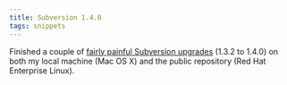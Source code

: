 ```yaml
---
title: Subversion 1.4.0
tags: snippets
---
```


Finished a couple of [fairly painful Subversion upgrades](http://wincent.com/wiki/Subversion_1.4.0_upgrade) (1.3.2 to 1.4.0) on both my local machine (Mac OS X) and the public repository (Red Hat Enterprise Linux).
